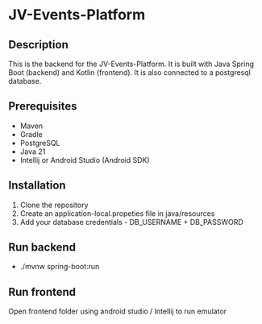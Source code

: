 # JV-Events-Platform
## Description
This is the backend for the JV-Events-Platform. It is built with Java Spring Boot (backend) and Kotlin (frontend). It is also connected to a postgresql database.

## Prerequisites
- Maven
- Gradle
- PostgreSQL
- Java 21
- Intellij or Android Studio (Android SDK)


## Installation
1. Clone the repository
2. Create an application-local.propeties file in java/resources 
3. Add your database credentials - DB_USERNAME + DB_PASSWORD

## Run backend
- ./mvnw spring-boot:run

## Run frontend
Open frontend folder using android studio / Intellij to run emulator
